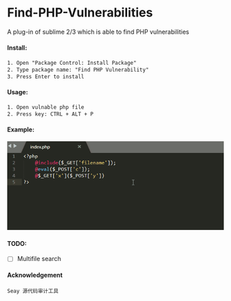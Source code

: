 # Find-PHP-Vulnerabilities
A plug-in of sublime 2/3 which is able to find PHP vulnerabilities

#### Install:
```
1. Open "Package Control: Install Package"
2. Type package name: "Find PHP Vulnerability"
3. Press Enter to install
```

#### Usage:
```
1. Open vulnable php file
2. Press key: CTRL + ALT + P
```

#### Example:
![Example](img/example.gif)

#### TODO:
- [ ] Multifile search

#### Acknowledgement
```
Seay 源代码审计工具
```
